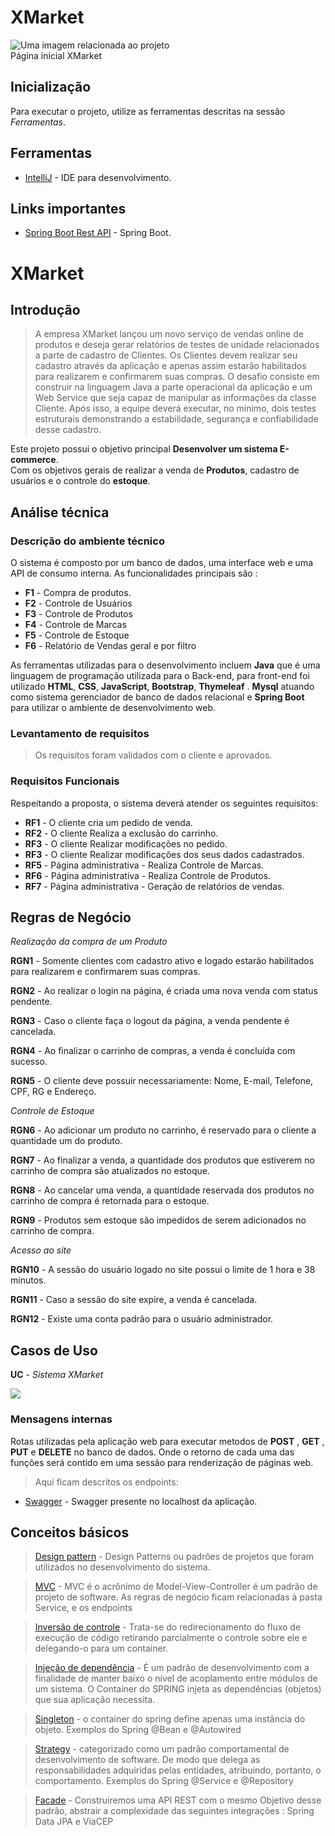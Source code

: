 #  XMarket 
<fig>
<img src="https://user-images.githubusercontent.com/25533217/198898706-7ab0d961-585e-4972-a9e0-62238102400a.png" alt="Uma imagem relacionada ao projeto">
<figcaption>Página inicial XMarket</figcaption>
</fig>

## Inicialização
Para executar o projeto, utilize as ferramentas descritas na sessão *Ferramentas*.

## Ferramentas
* [IntelliJ](https://www.jetbrains.com/idea/) - IDE para desenvolvimento.

## Links importantes
* [Spring Boot Rest API](https://spring.io/projects/spring-boot) -  Spring Boot.

#  XMarket 

## Introdução

> A empresa XMarket lançou um novo serviço de vendas online de produtos e deseja gerar relatórios de testes de unidade relacionados a parte de cadastro de Clientes. Os Clientes devem realizar seu cadastro através da aplicação e apenas assim estarão habilitados para realizarem e confirmarem suas compras. O desafio consiste em construir na linguagem Java a parte operacional da aplicação e um Web Service que seja capaz de manipular as informações da classe Cliente. Após isso, a equipe deverá executar, no mínimo, dois testes estruturais demonstrando a estabilidade, segurança e confiabilidade desse cadastro.

Este projeto possui o objetivo principal **Desenvolver um sistema E-commerce**.  
Com os objetivos gerais de realizar a venda de **Produtos**, cadastro de usuários e o controle do **estoque**. 

## Análise técnica

### Descrição do ambiente técnico

O sistema é composto por um banco de dados, uma interface web e uma API de consumo interna. As funcionalidades principais são :

* **F1** - Compra de produtos.
* **F2** - Controle de Usuários
* **F3** - Controle de Produtos
* **F4** - Controle de Marcas
* **F5** - Controle de Estoque
* **F6** - Relatório de Vendas geral e por filtro





As ferramentas utilizadas para o desenvolvimento incluem **Java** que é uma linguagem de programação utilizada para o Back-end, para front-end foi utilizado **HTML**, **CSS**, **JavaScript**, **Bootstrap**, **Thymeleaf** . **Mysql** atuando como sistema gerenciador de banco de dados relacional e **Spring Boot** para utilizar o ambiente de desenvolvimento web.

### Levantamento de requisitos  
> Os requisitos foram  validados com o cliente e aprovados.

### Requisitos Funcionais
Respeitando a proposta, o sistema deverá atender os seguintes requisitos:

* **RF1** - O cliente cria um pedido de venda.
* **RF2** - O cliente Realiza a exclusão do carrinho.
* **RF3** - O cliente Realizar modificações no pedido.
* **RF3** - O cliente Realizar modificações dos seus dados cadastrados.
* **RF5** - Página administrativa - Realiza Controle de Marcas.
* **RF6** - Página administrativa - Realiza Controle de Produtos.
* **RF7** - Página administrativa - Geração de  relatórios de vendas.


## Regras de Negócio



_Realização da compra de um Produto_  

**RGN1** -  Somente clientes com cadastro ativo e logado estarão habilitados para realizarem e confirmarem suas compras.

**RGN2** -  Ao realizar o login na página, é criada uma nova venda com status pendente. 

**RGN3** -  Caso o cliente faça o logout da página, a venda  pendente é cancelada. 

**RGN4** -  Ao finalizar o carrinho de compras, a venda é concluída com sucesso. 

**RGN5** -  O cliente deve possuir necessariamente: Nome, E-mail, Telefone, CPF, RG e Endereço.



_Controle de Estoque_  

**RGN6** - Ao adicionar um produto no carrinho, é reservado para o cliente a quantidade um do produto.

**RGN7** - Ao finalizar a venda, a quantidade dos produtos que estiverem no carrinho de compra são atualizados no estoque.

**RGN8** - Ao cancelar uma venda, a quantidade reservada dos produtos no carrinho de compra é retornada para o estoque.

**RGN9** - Produtos sem estoque são impedidos de serem adicionados no carrinho de compra. 



_Acesso ao site_  

**RGN10** - A sessão do usuário logado no site possui o limite de  1 hora e 38 minutos.

**RGN11** - Caso a sessão do site expire, a venda é cancelada. 

**RGN12** - Existe uma conta padrão para o usuário administrador. 


## Casos de Uso

**UC** - *Sistema XMarket*

<img src="https://user-images.githubusercontent.com/25533217/198898785-535087cd-b7b9-4d80-a908-beffa7c43885.png">


### Mensagens internas

Rotas utilizadas pela aplicação web para executar metodos de **POST** , **GET** , **PUT** e **DELETE** no banco de dados. Onde o retorno de cada uma das funções será contido em uma sessão para renderização de páginas web.

> Aqui ficam descritos os endpoints: 

* [Swagger]( http://localhost:8080/swagger-ui.html) -  Swagger presente no localhost da aplicação. 





## Conceitos básicos
> [Design pattern](https://en.wikipedia.org/wiki/Software_design_pattern) - Design Patterns ou padrões de projetos que foram utilizados no desenvolvimento do sistema.

> [MVC](https://pt.wikipedia.org/wiki/MVC) - MVC é o acrônimo de Model-View-Controller é um padrão de projeto de software.  As regras de negócio ficam relacionadas à pasta Service, e os endpoints 

> [Inversão de controle](https://pt.wikipedia.org/wiki/Invers%C3%A3o_de_controle) - Trata-se do redirecionamento do fluxo de execução de código retirando parcialmente o controle sobre ele e delegando-o para um container. 

> [Injeção de dependência](https://pt.wikipedia.org/wiki/Inje%C3%A7%C3%A3o_de_depend%C3%AAncia) - É um padrão de desenvolvimento com a finalidade de manter baixo o nível de acoplamento entre módulos de um sistema. O Container do SPRING injeta as dependências  (objetos) que sua aplicação necessita.

> [Singleton](https://pt.wikipedia.org/wiki/Singleton) - o container do spring define apenas uma instância do objeto. Exemplos do Spring  @Bean  e @Autowired 


> [Strategy](https://en.wikipedia.org/wiki/Strategy) - categorizado como um padrão comportamental de desenvolvimento de software.  De modo que delega as responsabilidades adquiridas pelas entidades, atribuindo, portanto, o comportamento. Exemplos do Spring  @Service e @Repository 

> [Facade](https://pt.wikipedia.org/wiki/Fa%C3%A7ade) -  Construiremos uma API REST com o mesmo Objetivo desse padrão, abstrair a complexidade das seguintes integrações : Spring Data JPA e ViaCEP

